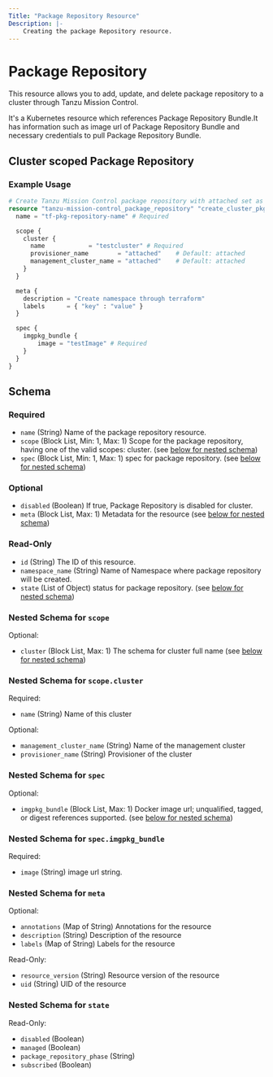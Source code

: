 ```yaml
---
Title: "Package Repository Resource"
Description: |-
    Creating the package Repository resource.
---
```


# Package Repository

This resource allows you to add, update, and delete package repository to a cluster through Tanzu Mission Control.

It's a Kubernetes resource which references Package Repository Bundle.It has information such as image url of Package Repository Bundle and necessary credentials to pull Package Repository Bundle.

[package-repository]: https://docs.vmware.com/en/VMware-Tanzu-Mission-Control/services/tanzumc-using/GUID-E0168103-7A6F-4C07-8768-19D9B1EB4EFA.html


## Cluster scoped Package Repository

### Example Usage

```terraform
# Create Tanzu Mission Control package repository with attached set as default value.
resource "tanzu-mission-control_package_repository" "create_cluster_pkg_repository" {
  name = "tf-pkg-repository-name" # Required

  scope {
    cluster {
      name            = "testcluster" # Required
      provisioner_name        = "attached"    # Default: attached
      management_cluster_name = "attached"    # Default: attached
    }
  }

  meta {
    description = "Create namespace through terraform"
    labels      = { "key" : "value" }
  }

  spec {
    imgpkg_bundle {
        image = "testImage" # Required
    }
  }
}
```
<!-- schema generated by tfplugindocs -->
## Schema

### Required

- `name` (String) Name of the package repository resource.
- `scope` (Block List, Min: 1, Max: 1) Scope for the package repository, having one of the valid scopes: cluster. (see [below for nested schema](#nestedblock--scope))
- `spec` (Block List, Min: 1, Max: 1) spec for package repository. (see [below for nested schema](#nestedblock--spec))

### Optional

- `disabled` (Boolean) If true, Package Repository is disabled for cluster.
- `meta` (Block List, Max: 1) Metadata for the resource (see [below for nested schema](#nestedblock--meta))

### Read-Only

- `id` (String) The ID of this resource.
- `namespace_name` (String) Name of Namespace where package repository will be created.
- `state` (List of Object) status for package repository. (see [below for nested schema](#nestedatt--state))

<a id="nestedblock--scope"></a>
### Nested Schema for `scope`

Optional:

- `cluster` (Block List, Max: 1) The schema for cluster full name (see [below for nested schema](#nestedblock--scope--cluster))

<a id="nestedblock--scope--cluster"></a>
### Nested Schema for `scope.cluster`

Required:

- `name` (String) Name of this cluster

Optional:

- `management_cluster_name` (String) Name of the management cluster
- `provisioner_name` (String) Provisioner of the cluster



<a id="nestedblock--spec"></a>
### Nested Schema for `spec`

Optional:

- `imgpkg_bundle` (Block List, Max: 1) Docker image url; unqualified, tagged, or digest references supported. (see [below for nested schema](#nestedblock--spec--imgpkg_bundle))

<a id="nestedblock--spec--imgpkg_bundle"></a>
### Nested Schema for `spec.imgpkg_bundle`

Required:

- `image` (String) image url string.



<a id="nestedblock--meta"></a>
### Nested Schema for `meta`

Optional:

- `annotations` (Map of String) Annotations for the resource
- `description` (String) Description of the resource
- `labels` (Map of String) Labels for the resource

Read-Only:

- `resource_version` (String) Resource version of the resource
- `uid` (String) UID of the resource


<a id="nestedatt--state"></a>
### Nested Schema for `state`

Read-Only:

- `disabled` (Boolean)
- `managed` (Boolean)
- `package_repository_phase` (String)
- `subscribed` (Boolean)